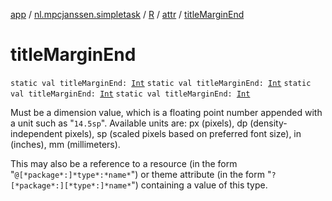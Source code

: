 [app](../../../index.md) / [nl.mpcjanssen.simpletask](../../index.md) / [R](../index.md) / [attr](index.md) / [titleMarginEnd](.)

# titleMarginEnd

`static val titleMarginEnd: `[`Int`](https://kotlinlang.org/api/latest/jvm/stdlib/kotlin/-int/index.html)
`static val titleMarginEnd: `[`Int`](https://kotlinlang.org/api/latest/jvm/stdlib/kotlin/-int/index.html)
`static val titleMarginEnd: `[`Int`](https://kotlinlang.org/api/latest/jvm/stdlib/kotlin/-int/index.html)
`static val titleMarginEnd: `[`Int`](https://kotlinlang.org/api/latest/jvm/stdlib/kotlin/-int/index.html)

Must be a dimension value, which is a floating point number appended with a unit such as "`14.5sp`". Available units are: px (pixels), dp (density-independent pixels), sp (scaled pixels based on preferred font size), in (inches), mm (millimeters).

This may also be a reference to a resource (in the form "`@[*package*:]*type*:*name*`") or theme attribute (in the form "`?[*package*:][*type*:]*name*`") containing a value of this type.

